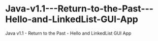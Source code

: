 # Java-v1.1---Return-to-the-Past---Hello-and-LinkedList-GUI-App
Java v1.1 - Return to the Past - Hello and LinkedList GUI App
